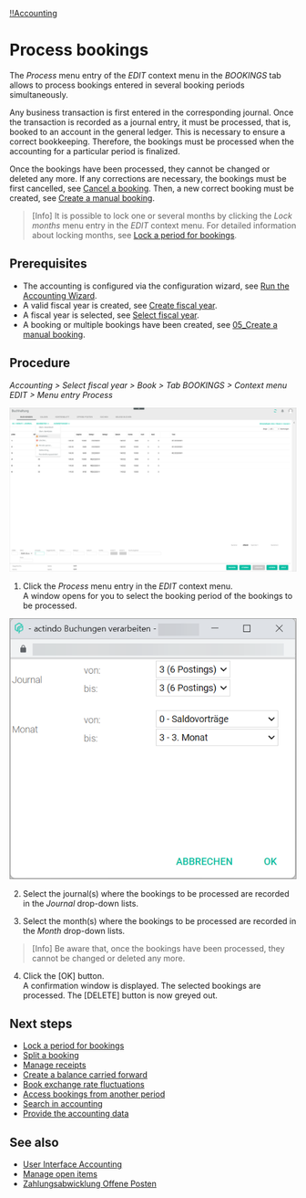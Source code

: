 [!!Accounting](Actindo/Accounting)

# Process bookings

The *Process* menu entry of the *EDIT* context menu in the *BOOKINGS* tab allows to process bookings entered in several booking periods simultaneously.

Any business transaction is first entered in the corresponding journal. Once the transaction is recorded as a journal entry, it must be processed, that is, booked to an account in the general ledger. This is necessary to ensure a correct bookkeeping. Therefore, the bookings must be processed when the accounting for a particular period is finalized.

Once the bookings have been processed, they cannot be changed or deleted any more. If any corrections are necessary, the bookings must be first cancelled, see [Cancel a booking](05_CancelBooking.md). Then, a new correct booking must be created, see [Create a manual booking](04_CreateManualBooking.md).  

[comment]: <> (Unsure, double check info/RS FH)

 > [Info] It is possible to lock one or several months by clicking the *Lock months* menu entry in the *EDIT* context menu. For detailed information about locking months, see [Lock a period for bookings](08_LockPeriodBookings).

## Prerequisites

- The accounting is configured via the configuration wizard, see [Run the Accounting Wizard](01_RunAccountingWizard.md).
- A valid fiscal year is created, see [Create fiscal year](04_ManageFiscalYear.md#create-a-fiscal-year).
- A fiscal year is selected, see [Select fiscal year](01_SelectFiscalYear.md).
- A booking or multiple bookings have been created, see [05_Create a manual booking](05_CreateManualBooking).

## Procedure

*Accounting > Select fiscal year > Book > Tab BOOKINGS > Context menu EDIT > Menu entry Process*

![Process bookings](/Assets/Screenshots/Accounting/Book/Bookings/Bookings_Process_Bookings.png "[Process bookings]")

1. Click the *Process* menu entry in the *EDIT* context menu.   
A window opens for you to select the booking period of the bookings to be processed.

  ![Process bookings selection window](/Assets/Screenshots/Accounting/Book/Bookings/Bookings_Process_Bookings_Window.png "[Process bookings selection window]")

2. Select the journal(s) where the bookings to be processed are recorded in the *Journal* drop-down lists.

3. Select the month(s) where the bookings to be processed are recorded in the *Month* drop-down lists.

  > [Info] Be aware that, once the bookings have been processed, they cannot be changed or deleted any more.

4. Click the [OK] button.   
A confirmation window is displayed. The selected bookings are processed. The [DELETE] button is now greyed out.

[comment]: <> (Where do I see that bookings have been processed? Nothing changes in Bookings tab)

## Next steps

  - [Lock a period for bookings](08_LockPeriodBookings)
  - [Split a booking](09_SplitBooking)
  - [Manage receipts](10_ManageReceipts)
  - [Create a balance carried forward](11_CreateBalanceCarriedForward)
  - [Book exchange rate fluctuations](12_BookExchangeRateFluctuations)
  - [Access bookings from another period](13_AccessBookingsAnotherPeriod)
  - [Search in accounting](14_SearchAccounting)
  - [Provide the accounting data](15_ProviceAccountingData)

## See also

  - [User Interface Accounting](/Accounting/UserInterface/00_UserInterface.md)
  - [Manage open items](03_ManageOpenItems.md)
  - [Zahlungsabwicklung Offene Posten](#to_be_completed)
